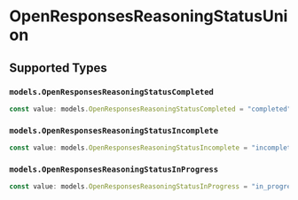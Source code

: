 # OpenResponsesReasoningStatusUnion


## Supported Types

### `models.OpenResponsesReasoningStatusCompleted`

```typescript
const value: models.OpenResponsesReasoningStatusCompleted = "completed";
```

### `models.OpenResponsesReasoningStatusIncomplete`

```typescript
const value: models.OpenResponsesReasoningStatusIncomplete = "incomplete";
```

### `models.OpenResponsesReasoningStatusInProgress`

```typescript
const value: models.OpenResponsesReasoningStatusInProgress = "in_progress";
```

